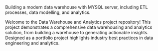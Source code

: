 Building a modern data warehouse with MYSQL server, including ETL processes, data modelling, and analytics.

Welcome to the Data Warehouse and Analytics project repository! This project demonstrates a comprehensive data warehousing and analytics solution, from building a warehouse to generating actionable insights. Designed as a portfolio project highlights industry best practices in data engineering and analytics.
